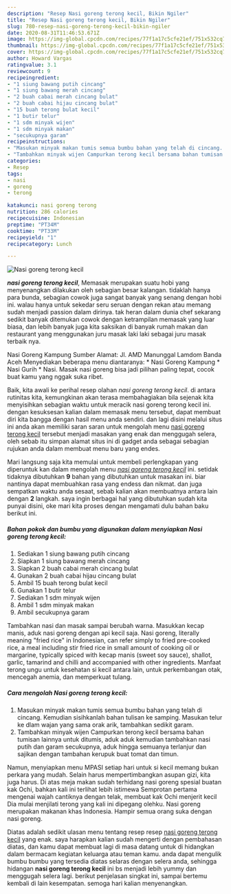 ```yaml
---
description: "Resep Nasi goreng terong kecil, Bikin Ngiler"
title: "Resep Nasi goreng terong kecil, Bikin Ngiler"
slug: 780-resep-nasi-goreng-terong-kecil-bikin-ngiler
date: 2020-08-31T11:46:53.671Z
image: https://img-global.cpcdn.com/recipes/77f1a17c5cfe21ef/751x532cq70/nasi-goreng-terong-kecil-foto-resep-utama.jpg
thumbnail: https://img-global.cpcdn.com/recipes/77f1a17c5cfe21ef/751x532cq70/nasi-goreng-terong-kecil-foto-resep-utama.jpg
cover: https://img-global.cpcdn.com/recipes/77f1a17c5cfe21ef/751x532cq70/nasi-goreng-terong-kecil-foto-resep-utama.jpg
author: Howard Vargas
ratingvalue: 3.1
reviewcount: 9
recipeingredient:
- "1 siung bawang putih cincang"
- "1 siung bawang merah cincang"
- "2 buah cabai merah cincang bulat"
- "2 buah cabai hijau cincang bulat"
- "15 buah terong bulat kecil"
- "1 butir telur"
- "1 sdm minyak wijen"
- "1 sdm minyak makan"
- "secukupnya garam"
recipeinstructions:
- "Masukan minyak makan tumis semua bumbu bahan yang telah di cincang. Kemudian sisihkanlah bahan tulisan ke samping. Masukan telur ke dlam wajan yang sama orak arik, tambahkan sedikit garam."
- "Tambahkan minyak wijen Campurkan terong kecil bersama bahan tumisan lainnya untuk ditumis, aduk aduk kemudian tambahkan nasi putih dan garam secukupnya, aduk hingga semuanya terlanjur dan sajikan dengan tambahan kerupuk buat tomat dan timun."
categories:
- Resep
tags:
- nasi
- goreng
- terong

katakunci: nasi goreng terong 
nutrition: 286 calories
recipecuisine: Indonesian
preptime: "PT34M"
cooktime: "PT33M"
recipeyield: "1"
recipecategory: Lunch

---
```



![Nasi goreng terong kecil](https://img-global.cpcdn.com/recipes/77f1a17c5cfe21ef/751x532cq70/nasi-goreng-terong-kecil-foto-resep-utama.jpg)

<b><i>nasi goreng terong kecil</i></b>, Memasak merupakan suatu hobi yang menyenangkan dilakukan oleh sebagian besar kalangan. tidaklah hanya para bunda, sebagian cowok juga sangat banyak yang senang dengan hobi ini. walau hanya untuk sekedar seru seruan dengan rekan atau memang sudah menjadi passion dalam dirinya. tak heran dalam dunia chef sekarang sedikit banyak ditemukan cowok dengan ketrampilan memasak yang luar biasa, dan lebih banyak juga kita saksikan di banyak rumah makan dan restaurant yang menggunakan juru masak laki laki sebagai juru masak terbaik nya.

Nasi Goreng Kampung Sumber Alamat: Jl. AMD Manunggal Lamdom Banda Aceh Menyediakan beberapa menu diantaranya: * Nasi Goreng Kampung * Nasi Gurih * Nasi. Masak nasi goreng bisa jadi pilihan paling tepat, cocok buat kamu yang nggak suka ribet.

Baik, kita awali ke perihal resep olahan <i>nasi goreng terong kecil</i>. di antara rutinitas kita, kemungkinan akan terasa membahagiakan bila sejenak kita menyisihkan sebagian waktu untuk meracik nasi goreng terong kecil ini. dengan kesuksesan kalian dalam memasak menu tersebut, dapat membuat diri kita bangga dengan hasil menu anda sendiri. dan lagi disini melalui situs ini anda akan memiliki saran saran untuk mengolah menu <u>nasi goreng terong kecil</u> tersebut menjadi masakan yang enak dan menggugah selera, oleh sebab itu simpan alamat situs ini di gadget anda sebagai sebagian rujukan anda dalam membuat menu baru yang endes.


Mari langsung saja kita memulai untuk membeli perlengkapan yang diperuntuk kan dalam mengolah menu <u><i>nasi goreng terong kecil</i></u> ini. setidak tidaknya dibutuhkan <b>9</b> bahan yang dibutuhkan untuk masakan ini. biar nantinya dapat membuahkan rasa yang endess dan nikmat. dan juga sempatkan waktu anda sesaat, sebab kalian akan membuatnya antara lain dengan <b>2</b> langkah. saya ingin berbagai hal yang dibutuhkan sudah kita punyai disini, oke mari kita proses dengan mengamati dulu bahan baku berikut ini.

<!--inarticleads1-->

##### Bahan pokok dan bumbu yang digunakan dalam menyiapkan Nasi goreng terong kecil:

1. Sediakan 1 siung bawang putih cincang
1. Siapkan 1 siung bawang merah cincang
1. Siapkan 2 buah cabai merah cincang bulat
1. Gunakan 2 buah cabai hijau cincang bulat
1. Ambil 15 buah terong bulat kecil
1. Gunakan 1 butir telur
1. Sediakan 1 sdm minyak wijen
1. Ambil 1 sdm minyak makan
1. Ambil secukupnya garam


Tambahkan nasi dan masak sampai berubah warna. Masukkan kecap manis, aduk nasi goreng dengan api kecil saja. Nasi goreng, literally meaning &#34;fried rice&#34; in Indonesian, can refer simply to fried pre-cooked rice, a meal including stir fried rice in small amount of cooking oil or margarine, typically spiced with kecap manis (sweet soy sauce), shallot, garlic, tamarind and chilli and accompanied with other ingredients. Manfaat terong ungu untuk kesehatan si kecil antara lain, untuk perkembangan otak, mencegah anemia, dan memperkuat tulang. 

<!--inarticleads2-->

##### Cara mengolah Nasi goreng terong kecil:

1. Masukan minyak makan tumis semua bumbu bahan yang telah di cincang. Kemudian sisihkanlah bahan tulisan ke samping. Masukan telur ke dlam wajan yang sama orak arik, tambahkan sedikit garam.
1. Tambahkan minyak wijen Campurkan terong kecil bersama bahan tumisan lainnya untuk ditumis, aduk aduk kemudian tambahkan nasi putih dan garam secukupnya, aduk hingga semuanya terlanjur dan sajikan dengan tambahan kerupuk buat tomat dan timun.


Namun, menyiapkan menu MPASI setiap hari untuk si kecil memang bukan perkara yang mudah. Selain harus mempertimbangkan asupan gizi, kita juga harus. Di atas meja makan sudah terhidang nasi goreng spesial buatan kak Ochi, bahkan kali ini terlihat lebih istimewa Semprotan pertama mengenai wajah cantiknya dengan telak, membuat kak Ochi menjerit kecil Dia mulai menjilati terong yang kali ini dipegang olehku. Nasi goreng merupakan makanan khas Indonesia. Hampir semua orang suka dengan nasi goreng. 

Diatas adalah sedikit ulasan menu tentang resep resep <u>nasi goreng terong kecil</u> yang enak. saya harapkan kalian sudah mengerti dengan pembahasan diatas, dan kamu dapat membuat lagi di masa datang untuk di hidangkan dalam bermacam kegiatan keluarga atau teman kamu. anda dapat mengulik bumbu bumbu yang tersedia diatas selaras dengan selera anda, sehingga hidangan <b>nasi goreng terong kecil</b> ini bs menjadi lebih yummy dan menggugah selera lagi. berikut penjelasan singkat ini, sampai bertemu kembali di lain kesempatan. semoga hari kalian menyenangkan.

